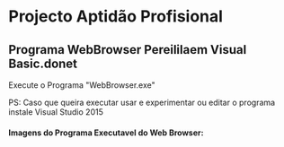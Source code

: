 # Projecto Aptidão Profisional

## Programa WebBrowser Pereililaem Visual Basic.donet

Execute o Programa "WebBrowser.exe"

PS: Caso que queira executar usar e experimentar ou editar o programa instale Visual Studio 2015

#### Imagens do Programa Executavel do Web Browser:





